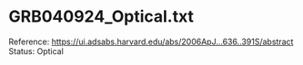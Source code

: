 # GRB040924_Optical.txt

Reference: https://ui.adsabs.harvard.edu/abs/2006ApJ...636..391S/abstract 
Status: Optical
